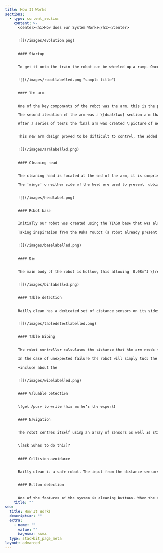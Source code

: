 ```yaml
---
title: How It Works
sections:
  - type: content_section
    content: >-
      <center><h1>How does our System Work?</h1></center>


      ![](/images/evolution.png)


      #### Startup


      To get it onto the train the robot can be wheeled up a ramp. Once in the carriage it will centre itself using the stickers. It moves forward through the carriage, using the distance sensors on the side to detect tables. Upon reaching a table the robot moves into position to begin wiping as well as opening its bin compartment. Before each wipe it assesses whether there are any valuables in the way, if there are then it avoids that section of the table. If there is only rubbish in the way then the robot will wipe the table, using a sponge attached to the end of the arm to clean the table, while pulling rubbish towards it and into it’s integrated bin compartment. Once a table has been cleaned the robot reverts back to the state where it’s looking for tables and finding and cleaning them as it goes. Once it reaches the end of the carriage it will turn around and clean the tables on the other side of the carriage. Once all the tables have been cleaned and the robot has reached the end of the carriage it uses its camera to detect the button to operate the door, it then presses and cleans it, exiting the carriage by the door. 


      ![](/images/robotlabelled.png "sample title")


      #### The arm


      One of the key components of the robot was the arm, this is the part of the robot that underwent the most changes as the project progressed. Initially we were going to use a standard arm the \[insert arm name here] however it soon proved to be too small and ineffective for the job. 

      The second iteration of the arm was a \[dual/two] section arm that allowed for movement in the middle \[picture of sweeping using this arm]. This arm had problems, principally that it was too large and didn’t tuck down to a small enough size to allow the robot to move through the door of the train.

      After a series of tests the final arm was created \[picture of new arm, and potentially some of the rejects]. This new arm allowed the same sweeping motion as the first one but was a much more flexible design which allowed the arm to tuck into a much smaller footprint \[armprint]. 


      This new arm design proved to be difficult to control, the added joint mean that a dedicated kinematics function had to be created to calculate the position that the arm needs to be in to allow it to carry out a sweeping motion. Despite this initial setback the arm now has a smooth and consistent sweeping motion.


      ![](/images/armlabelled.png)


      #### Cleaning head


      The cleaning head is located at the end of the arm, it is comprised of a sponge and main section which is used to clean the tables as well as an appendage which is used to clean and press buttons.

      The ‘wings’ on either side of the head are used to prevent rubbish being pushed out of the way, instead guiding it into the middle of the head so that it ends up in the bin. The pressure sensor is used for feedback so the controller knows that the robot is applying enough pressure to the table to clean effectively. The middle section also contains space for a sponge head that will be added to the physical product to allow the robot to clean.


      ![](/images/headlabel.png)


      #### Robot base


      Initially our robot was created using the TIAGO base that was already present in webots. This off-the-shelf component allowed us to begin working on the movement and detection functions of the robot immediately. However the base included several components that we didn’t need and had several flaws such as instability and lacked the ability to turn in a small enough circle. 

      Taking inspiration from the Kuka Youbot (a robot already present in Webots) we created a new base that uses mechanum wheels. These allow the robot to move in all directions without rotation, making the cleaning process faster and the robot more efficient as it has to spend less time turning and correcting its position.


      ![](/images/baselabelled.png)


      #### Bin


      The main body of the robot is hollow, this allowing  0.08m^3 \[remove] of rubbish collected from the tables to be stored in it. On the bin side of the robot the body is split in half, the top section is hinged and controlled by a motor. When the system is in place for wiping the table, the bin opens and accepts rubbish falling in. Between tables the bin is closed. The interior of the robot contains a sensor, which is used to tell when the bin is full. \[what do we do?]


      ![](/images/binlabelled.png)


      #### Table detection


      Railly clean has a dedicated set of distance sensors on its sides. As the system moves through the carriage the sensors are constantly scanning perpeddicaulr to the direction of movement. The readings are fed back into the controller. The controller processes these inputs \[?] and a certain input means that a table has been detected.


      ![](/images/tabledetectlabelled.png)


      #### Table Wiping


      The robot controller calculates the distance that the arm needs to move and wipe out based on the readings given by the distance sensors on the side of the robot. The kinematics function then works out the movements necessary by the arm

      In the case of unexpected failure the robot will simply tuck the arm back into it’s deactived position, making the system robust and preventing the robot getting stuck during cleaning. 

      +include about the


      ![](/images/wipelabelled.png)


      #### Valuable Detection


      \[get Apurv to write this as he’s the expert]


      #### Navigation


      The robot centres itself using an array of sensors as well as stickers at each end of the carriage. If, during the normal operation on the train the robot ends up not being centred in the aisle then it uses the camera to find the sticker at the other end of the carriage and centres itself relative to that.


      \[ask Suhas to do this]?


      #### Collision avoidance


      Railly clean is a safe robot. The input from the distance sensors is constantly fed into the controller to make sure that the robot isn’t about to collide with anuything. In the event of an object being in the way of the robot it uses its camera to distinguish between the end of the carriage (identified using a sticker) and any other object that may be causing an obstruction.


      #### Button detection


      One of the features of the system is cleaning buttons. When the system has completed the cleaning of a carriage it will clean the buttons used to open the door \[maybe – check here]
    title: ""
seo:
  title: How It Works
  description: ""
  extra:
    - name: ""
      value: ""
      keyName: name
  type: stackbit_page_meta
layout: advanced
---
```

